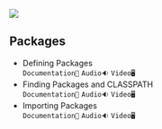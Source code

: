 ![](/Assets/packages.png)
## Packages

- Defining Packages<br>
  `Documentation📃`
  `Audio🔉`
  `Video🖥️`
- Finding Packages and CLASSPATH<br>
  `Documentation📃`
  `Audio🔉`
  `Video🖥️`
- Importing Packages<br>
  `Documentation📃`
  `Audio🔉`
  `Video🖥️`
